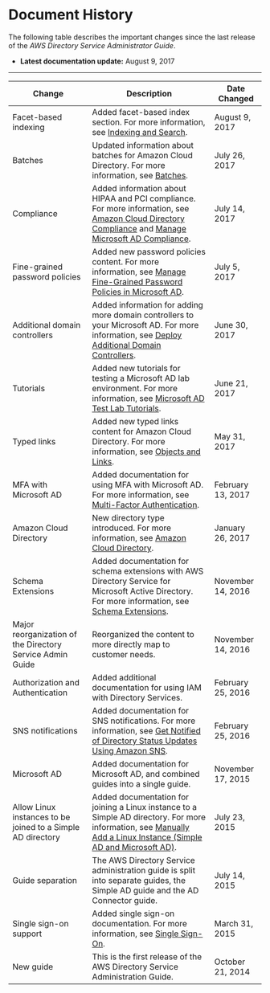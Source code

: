 # Document History<a name="document_history"></a>

The following table describes the important changes since the last release of the *AWS Directory Service Administrator Guide*\. 

+ **Latest documentation update:** August 9, 2017


****  

| Change | Description | Date Changed | 
| --- | --- | --- | 
| Facet\-based indexing | Added facet\-based index section\. For more information, see [Indexing and Search](cd_indexing.md)\.  | August 9, 2017 | 
| Batches | Updated information about batches for Amazon Cloud Directory\. For more information, see [Batches](batches.md)\.  | July 26, 2017 | 
| Compliance | Added information about HIPAA and PCI compliance\. For more information, see [Amazon Cloud Directory Compliance](cd_compliance.md) and [Manage Microsoft AD Compliance](ms_ad_compliance.md)\.  | July 14, 2017 | 
| Fine\-grained password policies | Added new password policies content\. For more information, see [Manage Fine\-Grained Password Policies in Microsoft AD](ms_ad_password_policies.md)\.  | July 5, 2017 | 
| Additional domain controllers | Added information for adding more domain controllers to your Microsoft AD\. For more information, see [Deploy Additional Domain Controllers](ms_ad_deploy_additional_dcs.md)\.  | June 30, 2017 | 
| Tutorials | Added new tutorials for testing a Microsoft AD lab environment\. For more information, see [Microsoft AD Test Lab Tutorials](tutorials_ad_test_labs.md)\.  | June 21, 2017 | 
| Typed links | Added new typed links content for Amazon Cloud Directory\. For more information, see [Objects and Links](objectsandlinks.md)\.  | May 31, 2017 | 
| MFA with Microsoft AD | Added documentation for using MFA with Microsoft AD\. For more information, see [Multi\-Factor Authentication](mfa_ad.md)\.  | February 13, 2017 | 
| Amazon Cloud Directory | New directory type introduced\. For more information, see [Amazon Cloud Directory](directory_amazon_cd.md)\.  | January 26, 2017 | 
| Schema Extensions | Added documentation for schema extensions with AWS Directory Service for Microsoft Active Directory\. For more information, see [Schema Extensions](schema_extensions.md)\. | November 14, 2016 | 
| Major reorganization of the Directory Service Admin Guide | Reorganized the content to more directly map to customer needs\.  | November 14, 2016 | 
| Authorization and Authentication | Added additional documentation for using IAM with Directory Services\. | February 25, 2016 | 
| SNS notifications | Added documentation for SNS notifications\. For more information, see [Get Notified of Directory Status Updates Using Amazon SNS](ds_sns.md)\.  | February 25, 2016 | 
| Microsoft AD | Added documentation for Microsoft AD, and combined guides into a single guide\. | November 17, 2015 | 
| Allow Linux instances to be joined to a Simple AD directory | Added documentation for joining a Linux instance to a Simple AD directory\. For more information, see [Manually Add a Linux Instance \(Simple AD and Microsoft AD\)](join_linux_instance.md)\. | July 23, 2015 | 
| Guide separation  | The AWS Directory Service administration guide is split into separate guides, the Simple AD guide and the AD Connector guide\. | July 14, 2015 | 
| Single sign\-on support | Added single sign\-on documentation\. For more information, see [Single Sign\-On](single_sign_on.md)\. | March 31, 2015 | 
| New guide | This is the first release of the AWS Directory Service Administration Guide\.  |  October 21, 2014  | 